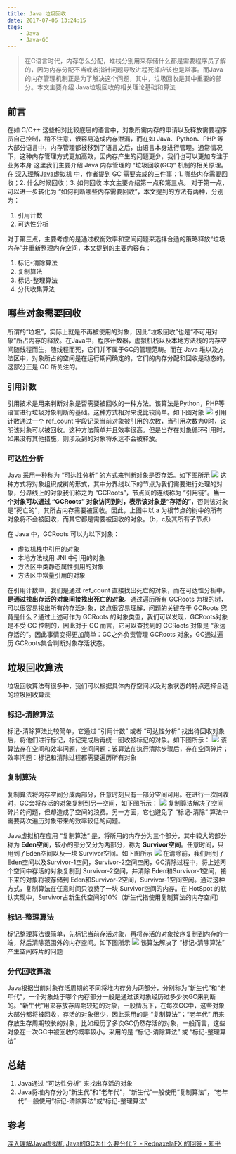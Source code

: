 ```yaml
---
title: Java 垃圾回收
date: 2017-07-06 13:24:15
tags:
    - Java
    - Java-GC
---
```


> 在C语言时代，内存怎么分配，堆栈分别用来存储什么都是需要程序员了解的，因为内存分配不当或者指针问题导致进程死掉应该也是常事。而Java的内存管理机制正是为了解决这个问题，其中，垃圾回收是其中重要的部分。本文主要介绍 Java垃圾回收的相关理论基础和算法

<!-- more -->

## 前言
在如 C/C++ 这些相对比较底层的语言中，对象所需内存的申请以及释放需要程序员自己控制，稍不注意，很容易造成内存泄漏，而在如 Java、Python、PHP 等大部分语言中，内存管理都被移到了语言之后，由语言本身进行管理。通常情况下，这种内存管理方式更加高效，因内存产生的问题更少，我们也可以更加专注于业务本身
这里我们主要介绍 Java 内存管理的 “垃圾回收(GC)” 机制的相关原理。
在 [深入理解Java虚拟机][1] 中，作者提到 GC 需要完成的三件事：1. 哪些内存需要回收；2. 什么时候回收；3. 如何回收
本文主要介绍第一点和第三点。
对于第一点，可以进一步转化为 “如何判断哪些内存需要回收”，本文提到的方法有两种，分别为：
1. 引用计数
2. 可达性分析

对于第三点，主要考虑的是通过权衡效率和空间问题来选择合适的策略释放“垃圾内存”并重新整理内存空间，本文提到的主要内容有：
1. 标记-清除算法
2. 复制算法
3. 标记-整理算法
4. 分代收集算法


## 哪些对象需要回收
所谓的“垃圾”，实际上就是不再被使用的对象，因此“垃圾回收”也是“不可用对象”所占内存的释放。在Java中，程序计数器，虚拟机栈以及本地方法栈的内存空间随线程而生，随线程而死，它们并不属于GC的管理范畴。而在 Java 堆以及方法区中，对象所占的空间是在运行期间确定的，它们的内存分配和回收是动态的，这部分正是 GC 所关注的。

### 引用计数
引用技术是用来判断对象是否需要被回收的一种方法。该算法是Python，PHP等语言进行垃圾对象判断的基础。这种方式相对来说比较简单。如下图对象 
![](/images/Java-GC/ref-count-1.png)
引用计数通过一个 ref_count 字段记录当前对象被引用的次数，当引用次数为0时，说明该对象可以被回收。这种方法简单并且效率很高。但是当存在对象循环引用时，如果没有其他措施，则涉及到的对象将永远不会被释放。

### 可达性分析
Java 采用一种称为 “可达性分析” 的方式来判断对象是否存活。如下图所示
![](/images/Java-GC/reachability_analysis_1.png)
这种方式将对象组织成树的形式，其中分界线以下的节点为我们需要进行处理的对象，分界线上的对象我们称之为 “GCRoots”，节点间的连线称为 “引用链”。**当一个对象可以通过 “GCRoots” 对象访问到时，表示该对象是“存活的”**，否则该对象是“死亡的”，其所占内存需要被回收。因此，上图中以 a 为根节点的树中的所有对象将不会被回收，而其它都是需要被回收的对象。（b，c及其所有子节点）

在 Java 中，GCRoots 可以为以下对象：
- 虚拟机栈中引用的对象
- 本地方法栈用 JNI 中引用的对象
- 方法区中类静态属性引用的对象
- 方法区中常量引用的对象

在引用计数中，我们是通过 ref_count 直接找出死亡的对象，而在可达性分析中，**是通过找出存活的对象间接找出死亡的对象**。通过遍历所有 GCRoots 为根的树，可以很容易找出所有的存活对象，这点很容易理解，问题的关键在于 GCRoots 究竟是什么？通过上述可作为 GCRoots 的对象类型，我们可以发现，GCRoots对象 是不受 GC 控制的，因此对于 GC 而言，它可以查找到的 GCRoots 对象是 “永远存活的”。因此事情变得更加简单：GC之外负责管理 GCRoots 对象，GC通过遍历 GCRoots集合判断对象存活状态。


## 垃圾回收算法
垃圾回收算法有很多种，我们可以根据具体内存空间以及对象状态的特点选择合适的垃圾回收算法

### 标记-清除算法
标记-清除算法比较简单，它通过 “引用计数” 或者 “可达性分析” 找出待回收对象后，将他们进行标记，标记完成后再统一回收被标记的对象。如下图所示：
![](/images/Java-GC/mark-sweep-1.png)
该算法存在空间和效率问题，空间问题：该算法在执行清除步骤后，存在空间碎片；效率问题：标记和清除过程都需要遍历所有对象

### 复制算法
复制算法将内存空间分成两部分，任意时刻只有一部分空间可用。在进行一次回收时，GC会将存活的对象复制到另一空间，如下图所示：
![](/images/Java-GC/copying-1.png)
复制算法解决了空间碎片的问题，但却造成了空间的浪费。另一方面，它也避免了 “标记-清除” 算法中需要两次遍历对象带来的效率较低的问题。

Java虚拟机在应用 “复制算法” 是，将所用的内存分为三个部分，其中较大的部分称为 **Eden空间**，较小的部分又分为两部分，称为 **Survivor空间**。任意时间，只用到了Eden空间以及一块 Survivor空间。如下图所示
![](/images/Java-GC/copying-2.png)
在清除前，我们用到了Eden空间以及Survivor-1空间，Survivor-2空间空闲，GC清除过程中，将上述两个空间中存活的对象复制到 Survivor-2空间，并清除 Eden和Survivor-1空间，接下来的对象将被存储到 Eden和Survivor-2空间，Survivor-1空间空闲。通过这种方式，复制算法在任意时间只浪费了一块 Survivor空间的内存。在 HotSpot 的默认实现中，Survivor占新生代空间的10%（新生代指使用复制算法的内存空间）

### 标记-整理算法
标记整理算法很简单，先标记当前存活对象，再将存活的对象按序复制到内存的一端，然后清除范围外的内存空间。如下图所示
![](/images/Java-GC/mark-coping-1.png)
该算法解决了 “标记-清除算法” 产生空间碎片的问题

### 分代回收算法
Java根据当前对象存活周期的不同将堆内存分为两部分，分别称为“新生代”和“老年代”，一个对象处于哪个内存部分一般是通过该对象经历过多少次GC来判断的。“新生代”用来存放存周期较短的对象，一般情况下，在每次GC中，这些对象大部分都将被回收，存活的对象很少，因此采用的是 “复制算法”；“老年代” 用来存放生存周期较长的对象，比如经历了多次GC仍然存活的对象，一般而言，这些对象在一次GC中被回收的概率较小，采用的是 “标记-清除算法” 或 “标记-整理算法”

## 总结
1. Java通过 “可达性分析” 来找出存活的对象
2. Java将堆内存分为“新生代”和“老年代”，“新生代”一般使用“复制算法”，“老年代”一般使用“标记-清除算法”或“标记-整理算法”

## 参考
[深入理解Java虚拟机][1]
[Java的GC为什么要分代？ - RednaxelaFX 的回答 - 知乎][2]


[1]: https://book.douban.com/subject/24722612/
[2]: https://www.zhihu.com/question/53613423/answer/135743258